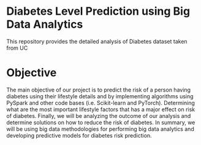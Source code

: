 # Diabetes Level Prediction using Big Data Analytics

This repository provides the detailed analysis of Diabetes dataset taken from UC

# Objective
The main objective of our project is to predict the risk of a person having diabetes using their lifestyle details and by implementing algorithms using PySpark and other code bases (i.e. Scikit-learn and PyTorch). Determining what are the most important lifestyle factors that has a major effect on risk of diabetes.​ Finally, we will be analyzing the outcome of our analysis and determine solutions on how to reduce the risk of diabetes.​ In summary, we will be using big data methodologies for performing big data analytics and developing predictive models for diabetes risk prediction.​
